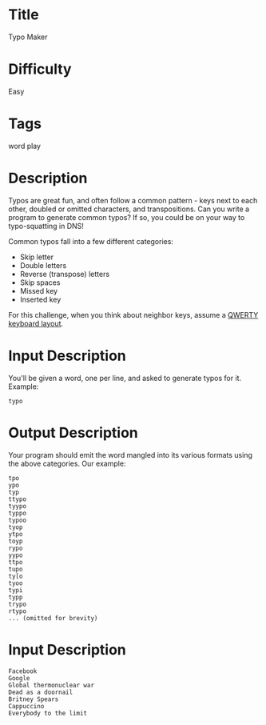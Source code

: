 # Title

Typo Maker

# Difficulty

Easy

# Tags

word play

# Description

Typos are great fun, and often follow a common pattern - keys next to each other, doubled or omitted characters, and transpositions. Can you write a program to generate common typos? If so, you could be on your way to typo-squatting in DNS!

Common typos fall into a few different categories:

* Skip letter
* Double letters
* Reverse (transpose) letters
* Skip spaces
* Missed key
* Inserted key

For this challenge, when you think about neighbor keys, assume a [QWERTY keyboard layout](http://en.wikipedia.org/wiki/QWERTY).

# Input Description

You'll be given a word, one per line, and asked to generate typos for it. Example:

    typo

# Output Description

Your program should emit the word mangled into its various formats using the above categories. Our example:

    tpo
    ypo
    typ
    ttypo
    tyypo
    typpo
    typoo
    tyop
    ytpo
    toyp
    rypo
    yypo
    ttpo
    tupo
    ty[o
    tyoo
    typi
    typp
    trypo
    rtypo
    ... (omitted for brevity)

# Input Description

    Facebook
    Google
    Global thermonuclear war
    Dead as a doornail
    Britney Spears
    Cappuccino
    Everybody to the limit
